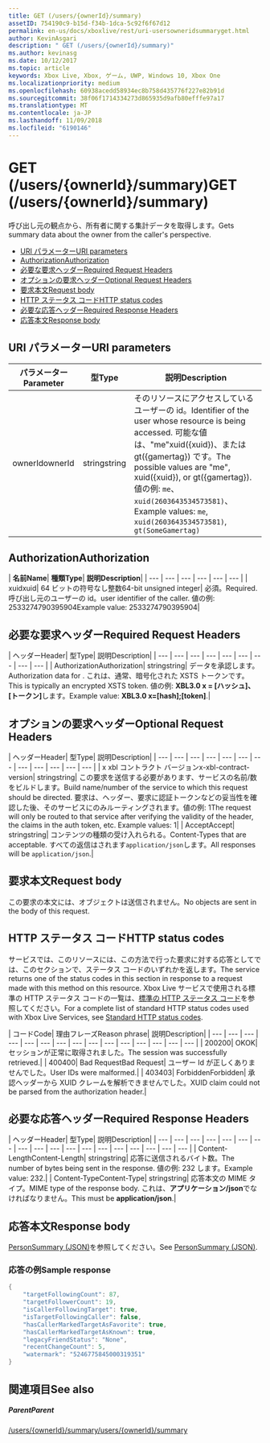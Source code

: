 ```yaml
---
title: GET (/users/{ownerId}/summary)
assetID: 754190c9-b15d-f34b-1dca-5c92f6f67d12
permalink: en-us/docs/xboxlive/rest/uri-usersowneridsummaryget.html
author: KevinAsgari
description: " GET (/users/{ownerId}/summary)"
ms.author: kevinasg
ms.date: 10/12/2017
ms.topic: article
keywords: Xbox Live, Xbox, ゲーム, UWP, Windows 10, Xbox One
ms.localizationpriority: medium
ms.openlocfilehash: 60938acedd58934ec8b758d435776f227e82b91d
ms.sourcegitcommit: 38f06f1714334273d865935d9afb80efffe97a17
ms.translationtype: MT
ms.contentlocale: ja-JP
ms.lasthandoff: 11/09/2018
ms.locfileid: "6190146"
---
```

# <a name="get-usersowneridsummary"></a><span data-ttu-id="73399-104">GET (/users/{ownerId}/summary)</span><span class="sxs-lookup"><span data-stu-id="73399-104">GET (/users/{ownerId}/summary)</span></span>
<span data-ttu-id="73399-105">呼び出し元の観点から、所有者に関する集計データを取得します。</span><span class="sxs-lookup"><span data-stu-id="73399-105">Gets summary data about the owner from the caller's perspective.</span></span>

  * [<span data-ttu-id="73399-106">URI パラメーター</span><span class="sxs-lookup"><span data-stu-id="73399-106">URI parameters</span></span>](#ID4EQ)
  * [<span data-ttu-id="73399-107">Authorization</span><span class="sxs-lookup"><span data-stu-id="73399-107">Authorization</span></span>](#ID4E2)
  * [<span data-ttu-id="73399-108">必要な要求ヘッダー</span><span class="sxs-lookup"><span data-stu-id="73399-108">Required Request Headers</span></span>](#ID4EBC)
  * [<span data-ttu-id="73399-109">オプションの要求ヘッダー</span><span class="sxs-lookup"><span data-stu-id="73399-109">Optional Request Headers</span></span>](#ID4EHD)
  * [<span data-ttu-id="73399-110">要求本文</span><span class="sxs-lookup"><span data-stu-id="73399-110">Request body</span></span>](#ID4EXE)
  * [<span data-ttu-id="73399-111">HTTP ステータス コード</span><span class="sxs-lookup"><span data-stu-id="73399-111">HTTP status codes</span></span>](#ID4ECF)
  * [<span data-ttu-id="73399-112">必要な応答ヘッダー</span><span class="sxs-lookup"><span data-stu-id="73399-112">Required Response Headers</span></span>](#ID4EZG)
  * [<span data-ttu-id="73399-113">応答本文</span><span class="sxs-lookup"><span data-stu-id="73399-113">Response body</span></span>](#ID4EGAAC)

<a id="ID4EQ"></a>


## <a name="uri-parameters"></a><span data-ttu-id="73399-114">URI パラメーター</span><span class="sxs-lookup"><span data-stu-id="73399-114">URI parameters</span></span>

| <span data-ttu-id="73399-115">パラメーター</span><span class="sxs-lookup"><span data-stu-id="73399-115">Parameter</span></span>| <span data-ttu-id="73399-116">型</span><span class="sxs-lookup"><span data-stu-id="73399-116">Type</span></span>| <span data-ttu-id="73399-117">説明</span><span class="sxs-lookup"><span data-stu-id="73399-117">Description</span></span>|
| --- | --- | --- |
| <span data-ttu-id="73399-118">ownerId</span><span class="sxs-lookup"><span data-stu-id="73399-118">ownerId</span></span>| <span data-ttu-id="73399-119">string</span><span class="sxs-lookup"><span data-stu-id="73399-119">string</span></span>| <span data-ttu-id="73399-120">そのリソースにアクセスしているユーザーの id。</span><span class="sxs-lookup"><span data-stu-id="73399-120">Identifier of the user whose resource is being accessed.</span></span> <span data-ttu-id="73399-121">可能な値は、"me"xuid({xuid})、または gt({gamertag}) です。</span><span class="sxs-lookup"><span data-stu-id="73399-121">The possible values are "me", xuid({xuid}), or gt({gamertag}).</span></span> <span data-ttu-id="73399-122">値の例: <code>me</code>、 <code>xuid(2603643534573581)</code>、</span><span class="sxs-lookup"><span data-stu-id="73399-122">Example values: <code>me</code>, <code>xuid(2603643534573581)</code>,</span></span> <code>gt(SomeGamertag)</code>|

<a id="ID4E2"></a>


## <a name="authorization"></a><span data-ttu-id="73399-123">Authorization</span><span class="sxs-lookup"><span data-stu-id="73399-123">Authorization</span></span>

| <b><span data-ttu-id="73399-124">名前</span><span class="sxs-lookup"><span data-stu-id="73399-124">Name</span></span></b>| <b><span data-ttu-id="73399-125">種類</span><span class="sxs-lookup"><span data-stu-id="73399-125">Type</span></span></b>| <b><span data-ttu-id="73399-126">説明</span><span class="sxs-lookup"><span data-stu-id="73399-126">Description</span></span></b>|
| --- | --- | --- | --- | --- | --- |
| <span data-ttu-id="73399-127">xuid</span><span class="sxs-lookup"><span data-stu-id="73399-127">xuid</span></span>| <span data-ttu-id="73399-128">64 ビットの符号なし整数</span><span class="sxs-lookup"><span data-stu-id="73399-128">64-bit unsigned integer</span></span>| <span data-ttu-id="73399-129">必須。</span><span class="sxs-lookup"><span data-stu-id="73399-129">Required.</span></span> <span data-ttu-id="73399-130">呼び出し元のユーザーの id。</span><span class="sxs-lookup"><span data-stu-id="73399-130">user identifier of the caller.</span></span> <span data-ttu-id="73399-131">値の例: 2533274790395904</span><span class="sxs-lookup"><span data-stu-id="73399-131">Example value: 2533274790395904</span></span>|

<a id="ID4EBC"></a>


## <a name="required-request-headers"></a><span data-ttu-id="73399-132">必要な要求ヘッダー</span><span class="sxs-lookup"><span data-stu-id="73399-132">Required Request Headers</span></span>

| <span data-ttu-id="73399-133">ヘッダー</span><span class="sxs-lookup"><span data-stu-id="73399-133">Header</span></span>| <span data-ttu-id="73399-134">型</span><span class="sxs-lookup"><span data-stu-id="73399-134">Type</span></span>| <span data-ttu-id="73399-135">説明</span><span class="sxs-lookup"><span data-stu-id="73399-135">Description</span></span>|
| --- | --- | --- | --- | --- | --- | --- | --- | --- |
| <span data-ttu-id="73399-136">Authorization</span><span class="sxs-lookup"><span data-stu-id="73399-136">Authorization</span></span>| <span data-ttu-id="73399-137">string</span><span class="sxs-lookup"><span data-stu-id="73399-137">string</span></span>| <span data-ttu-id="73399-138">データを承認します。</span><span class="sxs-lookup"><span data-stu-id="73399-138">Authorization data for .</span></span> <span data-ttu-id="73399-139">これは、通常、暗号化された XSTS トークンです。</span><span class="sxs-lookup"><span data-stu-id="73399-139">This is typically an encrypted XSTS token.</span></span> <span data-ttu-id="73399-140">値の例: <b>XBL3.0 x = [ハッシュ]、[トークン]</b>します。</span><span class="sxs-lookup"><span data-stu-id="73399-140">Example value: <b>XBL3.0 x=[hash];[token]</b>.</span></span>|

<a id="ID4EHD"></a>


## <a name="optional-request-headers"></a><span data-ttu-id="73399-141">オプションの要求ヘッダー</span><span class="sxs-lookup"><span data-stu-id="73399-141">Optional Request Headers</span></span>

| <span data-ttu-id="73399-142">ヘッダー</span><span class="sxs-lookup"><span data-stu-id="73399-142">Header</span></span>| <span data-ttu-id="73399-143">型</span><span class="sxs-lookup"><span data-stu-id="73399-143">Type</span></span>| <span data-ttu-id="73399-144">説明</span><span class="sxs-lookup"><span data-stu-id="73399-144">Description</span></span>|
| --- | --- | --- | --- | --- | --- | --- | --- | --- | --- | --- | --- |
| <span data-ttu-id="73399-145">x xbl コントラクト バージョン</span><span class="sxs-lookup"><span data-stu-id="73399-145">x-xbl-contract-version</span></span>| <span data-ttu-id="73399-146">string</span><span class="sxs-lookup"><span data-stu-id="73399-146">string</span></span>| <span data-ttu-id="73399-147">この要求を送信する必要があります、サービスの名前/数をビルドします。</span><span class="sxs-lookup"><span data-stu-id="73399-147">Build name/number of the service to which this request should be directed.</span></span> <span data-ttu-id="73399-148">要求は、ヘッダー、要求に認証トークンなどの妥当性を確認した後、そのサービスにのみルーティングされます。値の例: 1</span><span class="sxs-lookup"><span data-stu-id="73399-148">The request will only be routed to that service after verifying the validity of the header, the claims in the auth token, etc. Example values: 1</span></span>|
| <span data-ttu-id="73399-149">Accept</span><span class="sxs-lookup"><span data-stu-id="73399-149">Accept</span></span>| <span data-ttu-id="73399-150">string</span><span class="sxs-lookup"><span data-stu-id="73399-150">string</span></span>| <span data-ttu-id="73399-151">コンテンツの種類の受け入れられる。</span><span class="sxs-lookup"><span data-stu-id="73399-151">Content-Types that are acceptable.</span></span> <span data-ttu-id="73399-152">すべての返信はされます<code>application/json</code>します。</span><span class="sxs-lookup"><span data-stu-id="73399-152">All responses will be <code>application/json</code>.</span></span>|

<a id="ID4EXE"></a>


## <a name="request-body"></a><span data-ttu-id="73399-153">要求本文</span><span class="sxs-lookup"><span data-stu-id="73399-153">Request body</span></span>

<span data-ttu-id="73399-154">この要求の本文には、オブジェクトは送信されません。</span><span class="sxs-lookup"><span data-stu-id="73399-154">No objects are sent in the body of this request.</span></span>

<a id="ID4ECF"></a>


## <a name="http-status-codes"></a><span data-ttu-id="73399-155">HTTP ステータス コード</span><span class="sxs-lookup"><span data-stu-id="73399-155">HTTP status codes</span></span>

<span data-ttu-id="73399-156">サービスでは、このリソースには、この方法で行った要求に対する応答としてでは、このセクションで、ステータス コードのいずれかを返します。</span><span class="sxs-lookup"><span data-stu-id="73399-156">The service returns one of the status codes in this section in response to a request made with this method on this resource.</span></span> <span data-ttu-id="73399-157">Xbox Live サービスで使用される標準の HTTP ステータス コードの一覧は、[標準の HTTP ステータス コード](../../additional/httpstatuscodes.md)を参照してください。</span><span class="sxs-lookup"><span data-stu-id="73399-157">For a complete list of standard HTTP status codes used with Xbox Live Services, see [Standard HTTP status codes](../../additional/httpstatuscodes.md).</span></span>

| <span data-ttu-id="73399-158">コード</span><span class="sxs-lookup"><span data-stu-id="73399-158">Code</span></span>| <span data-ttu-id="73399-159">理由フレーズ</span><span class="sxs-lookup"><span data-stu-id="73399-159">Reason phrase</span></span>| <span data-ttu-id="73399-160">説明</span><span class="sxs-lookup"><span data-stu-id="73399-160">Description</span></span>|
| --- | --- | --- | --- | --- | --- | --- | --- | --- | --- | --- | --- | --- | --- | --- |
| <span data-ttu-id="73399-161">200</span><span class="sxs-lookup"><span data-stu-id="73399-161">200</span></span>| <span data-ttu-id="73399-162">OK</span><span class="sxs-lookup"><span data-stu-id="73399-162">OK</span></span>| <span data-ttu-id="73399-163">セッションが正常に取得されました。</span><span class="sxs-lookup"><span data-stu-id="73399-163">The session was successfully retrieved.</span></span>|
| <span data-ttu-id="73399-164">400</span><span class="sxs-lookup"><span data-stu-id="73399-164">400</span></span>| <span data-ttu-id="73399-165">Bad Request</span><span class="sxs-lookup"><span data-stu-id="73399-165">Bad Request</span></span>| <span data-ttu-id="73399-166">ユーザー Id が正しくありませんでした。</span><span class="sxs-lookup"><span data-stu-id="73399-166">User IDs were malformed.</span></span>|
| <span data-ttu-id="73399-167">403</span><span class="sxs-lookup"><span data-stu-id="73399-167">403</span></span>| <span data-ttu-id="73399-168">Forbidden</span><span class="sxs-lookup"><span data-stu-id="73399-168">Forbidden</span></span>| <span data-ttu-id="73399-169">承認ヘッダーから XUID クレームを解析できませんでした。</span><span class="sxs-lookup"><span data-stu-id="73399-169">XUID claim could not be parsed from the authorization header.</span></span>|

<a id="ID4EZG"></a>


## <a name="required-response-headers"></a><span data-ttu-id="73399-170">必要な応答ヘッダー</span><span class="sxs-lookup"><span data-stu-id="73399-170">Required Response Headers</span></span>

| <span data-ttu-id="73399-171">ヘッダー</span><span class="sxs-lookup"><span data-stu-id="73399-171">Header</span></span>| <span data-ttu-id="73399-172">型</span><span class="sxs-lookup"><span data-stu-id="73399-172">Type</span></span>| <span data-ttu-id="73399-173">説明</span><span class="sxs-lookup"><span data-stu-id="73399-173">Description</span></span>|
| --- | --- | --- | --- | --- | --- | --- | --- | --- | --- | --- | --- | --- | --- | --- | --- | --- | --- |
| <span data-ttu-id="73399-174">Content-Length</span><span class="sxs-lookup"><span data-stu-id="73399-174">Content-Length</span></span>| <span data-ttu-id="73399-175">string</span><span class="sxs-lookup"><span data-stu-id="73399-175">string</span></span>| <span data-ttu-id="73399-176">応答に送信されるバイト数。</span><span class="sxs-lookup"><span data-stu-id="73399-176">The number of bytes being sent in the response.</span></span> <span data-ttu-id="73399-177">値の例: 232 します。</span><span class="sxs-lookup"><span data-stu-id="73399-177">Example value: 232.</span></span>|
| <span data-ttu-id="73399-178">Content-Type</span><span class="sxs-lookup"><span data-stu-id="73399-178">Content-Type</span></span>| <span data-ttu-id="73399-179">string</span><span class="sxs-lookup"><span data-stu-id="73399-179">string</span></span>| <span data-ttu-id="73399-180">応答本文の MIME タイプ。</span><span class="sxs-lookup"><span data-stu-id="73399-180">MIME type of the response body.</span></span> <span data-ttu-id="73399-181">これは、<b>アプリケーション/json</b>でなければなりません。</span><span class="sxs-lookup"><span data-stu-id="73399-181">This must be <b>application/json</b>.</span></span>|

<a id="ID4EGAAC"></a>


## <a name="response-body"></a><span data-ttu-id="73399-182">応答本文</span><span class="sxs-lookup"><span data-stu-id="73399-182">Response body</span></span>

<span data-ttu-id="73399-183">[PersonSummary (JSON)](../../json/json-personsummary.md)を参照してください。</span><span class="sxs-lookup"><span data-stu-id="73399-183">See [PersonSummary (JSON)](../../json/json-personsummary.md).</span></span>

<a id="ID4ESAAC"></a>


### <a name="sample-response"></a><span data-ttu-id="73399-184">応答の例</span><span class="sxs-lookup"><span data-stu-id="73399-184">Sample response</span></span>


```cpp
{
    "targetFollowingCount": 87,
    "targetFollowerCount": 19,
    "isCallerFollowingTarget": true,
    "isTargetFollowingCaller": false,
    "hasCallerMarkedTargetAsFavorite": true,
    "hasCallerMarkedTargetAsKnown": true,
    "legacyFriendStatus": "None",
    "recentChangeCount": 5,
    "watermark": "5246775845000319351"
}

```


<a id="ID4E3AAC"></a>


## <a name="see-also"></a><span data-ttu-id="73399-185">関連項目</span><span class="sxs-lookup"><span data-stu-id="73399-185">See also</span></span>

<a id="ID4E5AAC"></a>


##### <a name="parent"></a><span data-ttu-id="73399-186">Parent</span><span class="sxs-lookup"><span data-stu-id="73399-186">Parent</span></span>

[<span data-ttu-id="73399-187">/users/{ownerId}/summary</span><span class="sxs-lookup"><span data-stu-id="73399-187">/users/{ownerId}/summary</span></span>](uri-usersowneridsummary.md)
